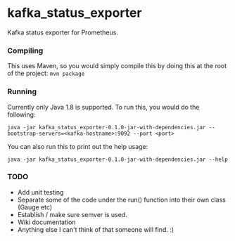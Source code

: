 # kafka_status_exporter
Kafka status exporter for Prometheus.

### Compiling

This uses Maven, so you would simply compile this by doing this at the root of the project: `mvn package`

### Running

Currently only Java 1.8 is supported. To run this, you would do the following:

```
java -jar kafka_status_exporter-0.1.0-jar-with-dependencies.jar --bootstrap-servers=<kafka-hostname>:9092 --port <port>
```

You can also run this to print out the help usage:

```
java -jar kafka_status_exporter-0.1.0-jar-with-dependencies.jar --help
```

### TODO

* Add unit testing
* Separate some of the code under the run() function into their own class (Gauge etc)
* Establish / make sure semver is used.
* Wiki documentation
* Anything else I can't think of that someone will find. :)

